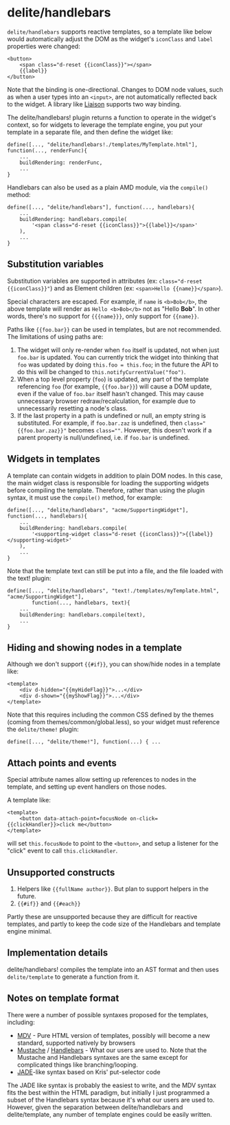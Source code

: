 # delite/handlebars

`delite/handlebars` supports reactive templates,
so a template like below would automatically adjust the
DOM as the widget's `iconClass` and `label` properties were changed:

	<button>
		<span class="d-reset {{iconClass}}"></span>
		{{label}}
	</button>


Note that the binding is one-directional.  Changes to DOM node values, such as when a user types
into an `<input>`, are not automatically reflected back to the widget.
A library like [Liaison](https://github.com/ibm-js/liaison) supports two way binding.

The delite/handlebars! plugin returns a function to operate in the widget's context, so
for widgets to leverage the template engine, you put your template in a separate file,
and then define the widget like:

	define([..., "delite/handlebars!./templates/MyTemplate.html"], function(..., renderFunc){
		...
		buildRendering: renderFunc,
		...
	}

Handlebars can also be used as a plain AMD module, via the `compile()` method:

	define([..., "delite/handlebars"], function(..., handlebars){
		...
		buildRendering: handlebars.compile(
			'<span class="d-reset {{iconClass}}">{{label}}</span>'
		),
		...
	}

## Substitution variables

Substitution variables are supported in attributes (ex: `class="d-reset {{iconClass}}"`)
and as Element children (ex: `<span>Hello {{name}}</span>`).

Special characters are escaped.  For example, if `name` is `<b>Bob</b>`,
the above template will render as `Hello <b>Bob</b>` not as "Hello **Bob**".
In other words, there's no support for `{{{name}}}`, only support for `{{name}}`.

Paths like `{{foo.bar}}` can be used in templates, but are not recommended.
The limitations of using paths are:

1. The widget will only re-render when `foo` itself is updated, not when just `foo.bar` is updated.
   You can currently trick the widget into thinking that `foo` was updated by doing `this.foo = this.foo`;
   in the future the API to do this will be changed to `this.notifyCurrentValue("foo")`.
2. When a top level property (`foo`) is updated, any part of the template
   referencing `foo` (for example, `{{foo.bar}}`) will cause a DOM update, even if the value of `foo.bar`
   itself hasn't changed. This may cause unnecessary browser redraw/recalculation, for example due to
   unnecessarily resetting a node's class.
3. If the last property in a path is undefined or null, an empty string is substituted.  For example, if
   `foo.bar.zaz` is undefined, then `class="{{foo.bar.zaz}}"` becomes `class=""`.  However, this doesn't
   work if a parent property is null/undefined, i.e. if `foo.bar` is undefined.


## Widgets in templates

A template can contain widgets in addition to plain DOM nodes.  In this case, the main widget
class is responsible for loading the supporting widgets before compiling the template.
Therefore, rather than using the plugin syntax, it must use the `compile()` method, for example:

	define([..., "delite/handlebars", "acme/SupportingWidget"], function(..., handlebars){
		...
		buildRendering: handlebars.compile(
			'<supporting-widget class="d-reset {{iconClass}}">{{label}}</supporting-widget>'
		),
		...
	}

Note that the template text can still be put into a file, and the file loaded with the text! plugin:

	define([..., "delite/handlebars", "text!./templates/myTemplate.html", "acme/SupportingWidget"],
			function(..., handlebars, text){
		...
		buildRendering: handlebars.compile(text),
		...
	}

## Hiding and showing nodes in a template

Although we don't support `{{#if}}`, you can show/hide nodes in a template like:

	<template>
		<div d-hidden="{{myHideFlag}}">...</div>
		<div d-shown="{{myShowFlag}}">...</div>
	</template>

Note that this requires including the common CSS defined by the themes (coming from themes/common/global.less),
so your widget must reference the `delite/theme!` plugin:

	define([..., "delite/theme!"], function(...) { ...

## Attach points and events

Special attribute names allow setting up references to nodes in the template,
and setting up event handlers on those nodes.

A template like:

	<template>
		<button data-attach-point=focusNode on-click={{clickHandler}}>click me</button>
	</template>

will set `this.focusNode` to point to the `<button>`, and setup a listener for the "click" event to call
`this.clickHandler`.

## Unsupported constructs

1. Helpers like `{{fullName author}}`. But plan to support helpers in the future.
2. `{{#if}}` and `{{#each}}`

Partly these are unsupported because they are difficult for reactive templates,
and partly to keep the code size of the Handlebars and template engine minimal.

## Implementation details

delite/handlebars! compiles the template into an AST format and then uses `delite/template` to generate
a function from it.


## Notes on template format

There were a number of possible syntaxes proposed for the templates, including:

* [MDV](http://www.polymer-project.org/platform/template.html) -
  Pure HTML version of templates, possibly will become a new standard, supported natively by browsers
* [Mustache](http://mustache.github.io/mustache.5.html) / [Handlebars](http://handlebarsjs.com/) -
  What our users are used to.  Note that the Mustache and Handlebars syntaxes are the same except
  for complicated things like branching/looping.
* [JADE](http://jade-lang.com/)-like syntax based on Kris' put-selector code

The JADE like syntax is probably the easiest to write, and the MDV syntax fits the best within the HTML
paradigm, but initially I just programmed a subset of the Handlebars syntax because it's what our users
are used to.   However, given the separation between delite/handlebars and delite/template, any number of template
engines could be easily written.
